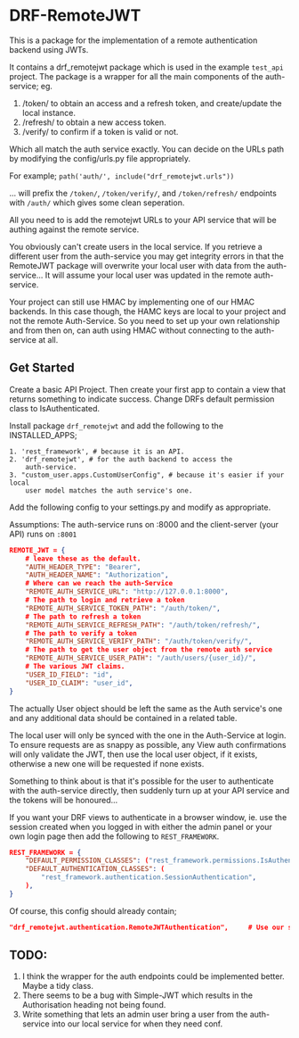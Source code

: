 # DRF-RemoteJWT

This is a package for the implementation of a remote authentication backend using 
JWTs.

It contains a drf_remotejwt package which is used in 
the example `test_api` project. The package is a wrapper for all the
main components of the auth-service; eg.
1. /token/ to obtain an access and a refresh token, 
    and create/update the local instance.
2. /refresh/ to obtain a new access token.
3. /verify/ to confirm if a token is valid or not.

Which all match the auth service exactly. You can decide on the URLs path by 
modifying the config/urls.py file appropriately. 

For example;
`path('auth/', include("drf_remotejwt.urls"))` 

... will prefix the `/token/`, `/token/verify/`, and `/token/refresh/` endpoints 
with `/auth/` which gives some clean seperation.

All you need to is add the remotejwt URLs to your API service that will be 
authing against the remote service.

You obviously can't create users in the local service. If you retrieve a different
user from the auth-service you may get integrity errors in that the RemoteJWT 
package will overwrite your local user with data from the auth-service... It will
assume your local user was updated in the remote auth-service.

Your project can still use HMAC by implementing one of our HMAC backends. In this
case though, the HAMC keys are local to your project and not the remote 
Auth-Service. So you need to set up your own relationship and from then on, can 
auth using HMAC without connecting to the auth-service at all.


## Get Started

Create a basic API Project. 
Then create your first app to contain a view that returns something to indicate
success.
Change DRFs default permission class to IsAuthenticated.

Install package `drf_remotejwt` and add the following to the 
INSTALLED_APPS;

    1. 'rest_framework', # because it is an API.
    2. 'drf_remotejwt', # for the auth backend to access the 
        auth-service.
    3. "custom_user.apps.CustomUserConfig", # because it's easier if your local 
        user model matches the auth service's one.

Add the following config to your settings.py and modify as appropriate.

Assumptions: The auth-service runs on :8000 and the client-server (your API) 
runs on `:8001`
```JSON
REMOTE_JWT = {
    # leave these as the default.
    "AUTH_HEADER_TYPE": "Bearer",
    "AUTH_HEADER_NAME": "Authorization",
    # Where can we reach the auth-Service
    "REMOTE_AUTH_SERVICE_URL": "http://127.0.0.1:8000",
    # The path to login and retrieve a token
    "REMOTE_AUTH_SERVICE_TOKEN_PATH": "/auth/token/",
    # The path to refresh a token
    "REMOTE_AUTH_SERVICE_REFRESH_PATH": "/auth/token/refresh/",
    # The path to verify a token
    "REMOTE_AUTH_SERVICE_VERIFY_PATH": "/auth/token/verify/",
    # The path to get the user object from the remote auth service
    "REMOTE_AUTH_SERVICE_USER_PATH": "/auth/users/{user_id}/",
    # The various JWT claims.
    "USER_ID_FIELD": "id",
    "USER_ID_CLAIM": "user_id",
}
```

The actually User object should be left the same as the Auth service's one and any additional data 
should be contained in a related table.

The local user will only be synced with the one in the Auth-Service at login. To ensure requests are as
snappy as possible, any View auth confirmations will only validate the JWT, then use the local user object, if 
it exists, otherwise a new one will be requested if none exists.

Something to think about is that it's possible for the user to authenticate with the auth-service directly, then 
suddenly turn up at your API service and the tokens will be honoured...


If you want your DRF views to authenticate in a browser window, ie. use the session created when you logged in
with either the admin panel or your own login page then add the following to `REST_FRAMEWORK`.

```JSON
REST_FRAMEWORK = {
    "DEFAULT_PERMISSION_CLASSES": ("rest_framework.permissions.IsAuthenticated",),
    "DEFAULT_AUTHENTICATION_CLASSES": (
        "rest_framework.authentication.SessionAuthentication",
    ),
}
```

Of course, this config should already contain;

```JSON
"drf_remotejwt.authentication.RemoteJWTAuthentication",     # Use our service
```


## TODO:
1. I think the wrapper for the auth endpoints could be implemented better. Maybe a tidy class.
2. There seems to be a bug with Simple-JWT which results in the Authorisation heading not being found.
3. Write something that lets an admin user bring a user from the auth-service into our local service for when they need conf.
